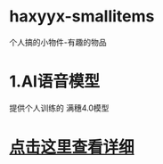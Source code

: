 # haxyyx-smallitems
个人搞的小物件-有趣的物品


# 1.AI语音模型
  提供个人训练的 满穗4.0模型
  # [点击这里查看详细](https://github.com/haxyyx/haxyyx-smallitems/tree/2f070d22ea58af232d2cab44ea78e6c4efe25769/AI/%E5%A3%B0%E9%9F%B3%E5%85%8B%E9%9A%86/GPT-SoVITS/README.md)
